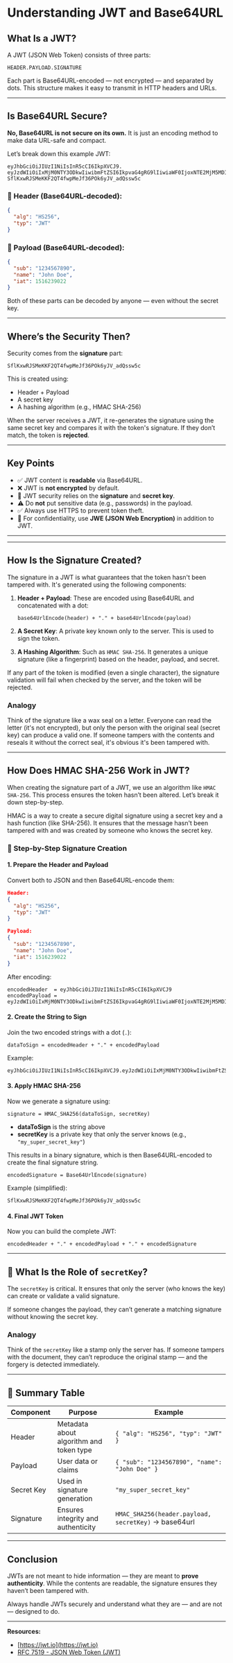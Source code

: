 # Understanding JWT and Base64URL

## What Is a JWT?

A JWT (JSON Web Token) consists of three parts:

```
HEADER.PAYLOAD.SIGNATURE
```

Each part is Base64URL-encoded — not encrypted — and separated by dots. This structure makes it easy to transmit in HTTP headers and URLs.

---

## Is Base64URL Secure?

**No, Base64URL is not secure on its own.** It is just an encoding method to make data URL-safe and compact.

Let’s break down this example JWT:

```
eyJhbGciOiJIUzI1NiIsInR5cCI6IkpXVCJ9.
eyJzdWIiOiIxMjM0NTY3ODkwIiwibmFtZSI6IkpvaG4gRG9lIiwiaWF0IjoxNTE2MjM5MDIyfQ.
SflKxwRJSMeKKF2QT4fwpMeJf36POk6yJV_adQssw5c
```

### 🔹 Header (Base64URL-decoded):

```json
{
  "alg": "HS256",
  "typ": "JWT"
}
```

### 🔹 Payload (Base64URL-decoded):

```json
{
  "sub": "1234567890",
  "name": "John Doe",
  "iat": 1516239022
}
```

Both of these parts can be decoded by anyone — even without the secret key.

---

## Where’s the Security Then?

Security comes from the **signature** part:

```
SflKxwRJSMeKKF2QT4fwpMeJf36POk6yJV_adQssw5c
```

This is created using:

- Header + Payload
- A secret key
- A hashing algorithm (e.g., HMAC SHA-256)

When the server receives a JWT, it re-generates the signature using the same secret key and compares it with the token's signature. If they don’t match, the token is **rejected**.

---

## Key Points

- ✅ JWT content is **readable** via Base64URL.
- ❌ JWT is **not encrypted** by default.
- 🔐 JWT security relies on the **signature** and **secret key**.
- ⚠️ Do **not** put sensitive data (e.g., passwords) in the payload.
- ✅ Always use HTTPS to prevent token theft.
- 🔐 For confidentiality, use **JWE (JSON Web Encryption)** in addition to JWT.

---


---

## How Is the Signature Created?

The signature in a JWT is what guarantees that the token hasn't been tampered with. It's generated using the following components:

1. **Header + Payload**: These are encoded using Base64URL and concatenated with a dot:
   ```
   base64UrlEncode(header) + "." + base64UrlEncode(payload)
   ```

2. **A Secret Key**: A private key known only to the server. This is used to sign the token.

3. **A Hashing Algorithm**: Such as `HMAC SHA-256`. It generates a unique signature (like a fingerprint) based on the header, payload, and secret.

If any part of the token is modified (even a single character), the signature validation will fail when checked by the server, and the token will be rejected.

### Analogy

Think of the signature like a wax seal on a letter. Everyone can read the letter (it's not encrypted), but only the person with the original seal (secret key) can produce a valid one. If someone tampers with the contents and reseals it without the correct seal, it's obvious it's been tampered with.



---

## How Does HMAC SHA-256 Work in JWT?

When creating the signature part of a JWT, we use an algorithm like `HMAC SHA-256`. This process ensures the token hasn’t been altered. Let’s break it down step-by-step.

HMAC is a way to create a secure digital signature using a secret key and a hash function (like SHA-256).
It ensures that the message hasn't been tampered with and was created by someone who knows the secret key.

### 🔢 Step-by-Step Signature Creation

#### 1. Prepare the Header and Payload

Convert both to JSON and then Base64URL-encode them:

```json
Header:
{
  "alg": "HS256",
  "typ": "JWT"
}

Payload:
{
  "sub": "1234567890",
  "name": "John Doe",
  "iat": 1516239022
}
```

After encoding:

```text
encodedHeader  = eyJhbGciOiJIUzI1NiIsInR5cCI6IkpXVCJ9
encodedPayload = eyJzdWIiOiIxMjM0NTY3ODkwIiwibmFtZSI6IkpvaG4gRG9lIiwiaWF0IjoxNTE2MjM5MDIyfQ
```

#### 2. Create the String to Sign

Join the two encoded strings with a dot (`.`):

```text
dataToSign = encodedHeader + "." + encodedPayload
```

Example:

```text
eyJhbGciOiJIUzI1NiIsInR5cCI6IkpXVCJ9.eyJzdWIiOiIxMjM0NTY3ODkwIiwibmFtZSI6IkpvaG4gRG9lIiwiaWF0IjoxNTE2MjM5MDIyfQ
```

#### 3. Apply HMAC SHA-256

Now we generate a signature using:

```text
signature = HMAC_SHA256(dataToSign, secretKey)
```

- **dataToSign** is the string above
- **secretKey** is a private key that only the server knows (e.g., `"my_super_secret_key"`)

This results in a binary signature, which is then Base64URL-encoded to create the final signature string.

```text
encodedSignature = Base64UrlEncode(signature)
```

Example (simplified):

```text
SflKxwRJSMeKKF2QT4fwpMeJf36POk6yJV_adQssw5c
```

#### 4. Final JWT Token

Now you can build the complete JWT:

```text
encodedHeader + "." + encodedPayload + "." + encodedSignature
```

---

## 🔐 What Is the Role of `secretKey`?

The `secretKey` is critical. It ensures that only the server (who knows the key) can create or validate a valid signature.

If someone changes the payload, they can’t generate a matching signature without knowing the secret key.

### Analogy

Think of the `secretKey` like a stamp only the server has. If someone tampers with the document, they can’t reproduce the original stamp — and the forgery is detected immediately.

---

## 🧪 Summary Table

| Component     | Purpose                                          | Example                                                  |
|---------------|--------------------------------------------------|----------------------------------------------------------|
| Header        | Metadata about algorithm and token type         | `{ "alg": "HS256", "typ": "JWT" }`                      |
| Payload       | User data or claims                             | `{ "sub": "1234567890", "name": "John Doe" }`           |
| Secret Key    | Used in signature generation                     | `"my_super_secret_key"`                                 |
| Signature     | Ensures integrity and authenticity               | `HMAC_SHA256(header.payload, secretKey)` → base64url    |

---


## Conclusion

JWTs are not meant to hide information — they are meant to **prove authenticity**. While the contents are readable, the signature ensures they haven’t been tampered with.

Always handle JWTs securely and understand what they are — and are not — designed to do.

---

**Resources:**

- [https://jwt.io](https://jwt.io)
- [RFC 7519 - JSON Web Token (JWT)](https://datatracker.ietf.org/doc/html/rfc7519)
